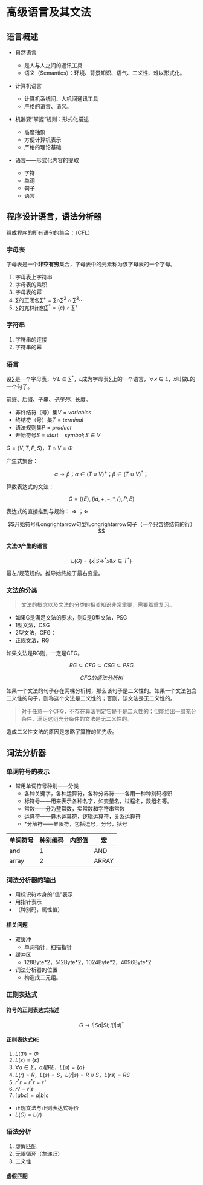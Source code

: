 # 高级语言及其文法

## 语言概述

- 自然语言
  - 是人与人之间的通讯工具
  - 语义（Semantics）：环境、背景知识、语气、二义性、难以形式化。
- 计算机语言
  - 计算机系统间、人机间通讯工具
  - 严格的语言、语义。

- 机器要“掌握”规则：形式化描述
  - 高度抽象
  - 方便计算机表示
  - 严格的理论基础

- 语言——形式化内容的提取
  - 字符
  - 单词
  - 句子
  - 语言

## 程序设计语言，语法分析器

组成程序的所有语句的集合：（CFL）

### 字母表

字母表是一个**非空有穷**集合，字母表中的元素称为该字母表的一个字母。

1. 字母表上字符串
2. 字母表的乘积
3. 字母表的幂
4. $\sum$的正闭包$\sum^{+}=\sum\cap\sum^2\cap\sum^3\cdots$
5. $\sum$的克林闭包$\sum^{*}={\{\varepsilon\}\cap\sum^{+}}$

### 字符串

1. 字符串的连接
2. 字符串的幂

### 语言

设$\sum$是一个字母表，$\forall L\subseteq\sum^*$，$L$成为字母表$\sum$上的一个语言，$\forall x\in L，x$叫做$L$的一个句子。

前缀、后缀、子串、*子序列*、长度。

- 非终结符（号）集$V=variables$
- 终结符（号）集$T=terminal$
- 语法规则集$P=product$
- 开始符号$S=start\quad symbol;S\in V$
  
$G=(V,T,P,S)$，$T\cap V=\Phi$

产生式集合：

$$\alpha\rightarrow\beta；\alpha\in(T\cup V)^+；\beta\in(T\cup V)^*；$$

算数表达式的文法：

$$G=(\{E\},\{id,+,-,*,/\},P,E)$$

表达式的直接推到与规约：$\Longrightarrow；\Longleftarrow$

$$开始符号\Longrightarrow句型\Longrightarrow句子（一个只含终结符的行）$$

#### 文法G产生的语言

$$L(G)=\{x|S\Longrightarrow^*x\&x\in T^*\}$$

最左/规范规约。推导始终施于最右变量。

### 文法的分类

> 文法的概念以及文法的分类的相关知识非常重要，需要着重复习。

- 如果G是满足文法的要求，则G是0型文法，PSG
- 1型文法，CSG
- 2型文法，CFG：
- 正规文法，RG

如果文法是RG则，一定是CFG。

$$RG\subseteq CFG\subseteq CSG \subseteq PSG$$

$$CFG的语法分析树$$

如果一个文法的句子存在两棵分析树，那么该句子是二义性的。如果一个文法包含二义性的句子，则称这个文法是二义性的；否则，该文法是无二义性的。

> 对于任意一个CFG，不存在算法判定它是不是二义性的；但能给出一组充分条件，满足这组充分条件的文法是无二义性的。

造成二义性文法的原因是忽略了算符的优先级。

## 词法分析器

### 单词符号的表示

- 常用单词符号种别——分类
  - 各种关键字，各种运算符，各种分界符——各用一种种别码标识
  - 标符号——用来表示各种名字，如变量名，过程名，数组名等。
  - 常数——分为整常数，实常数和字符串常数
  - 运算符——算术运算符，逻辑运算符，关系运算符
  - *分解符——界限符，包括逗号，分号，括号

| 单词符号 | 种别编码 | 内部值 | 宏 |
| --- | --- | --- | --- |
| and | 1 | | AND |
| array | 2 | | ARRAY |

### 词法分析器的输出

- 用标识符本身的“值”表示
- 用指针表示
- （种别码，属性值）

#### 相关问题

- 双缓冲
  - 单词指针，扫描指针
- 缓冲区
  - 128Byte\*2，512Byte\*2，1024Byte\*2，4096Byte\*2
- 词法分析器的位置
  - 构造成二元组。

### 正则表达式

#### 符号的正则表达式描述

$$G\rightarrow l | Sd | Sl;l(l|d)^*$$

#### 正则表达式RE

1. $L(\Phi)=\Phi$
2. $L(\varepsilon)=\{\varepsilon\}$
3. $\forall a \in \Sigma，a是RE，L(a)=\{a\}$
4. $L(r)=R，L(s)=S，L(r|s)=R\cup S，L(rs)=RS$
5. $r^*r=r^*r=r^+$
6. $r?=r|\varepsilon$
7. $[abc]=a|b|c$

- 正规文法与正则表达式等价
- $L(G)=L(r)$

### 语法分析

1. 虚假匹配
2. 无限循环（左递归）
3. 二义性

#### 虚假匹配